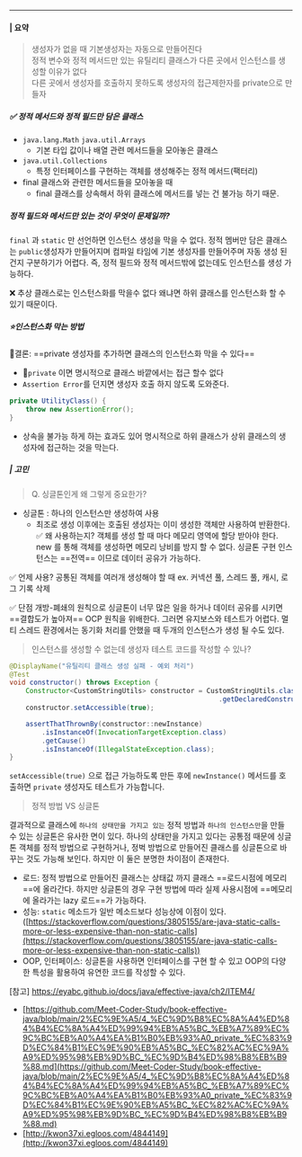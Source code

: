 ----
#### | 요약

> 생성자가 없을 때 기본생성자는 자동으로 만들어진다  
> 정적 변수와 정적 메서드만 있는 유틸리티 클래스가 다른 곳에서 인스턴스를 생성할 이유가 없다  
> 다른 곳에서 생성자를 호출하지 못하도록 생성자의 접근제한자를 private으로 만들자


##### ✅ 정적 메서드와 정적 필드만 담은 클래스 
-   `java.lang.Math` `java.util.Arrays`
    -   기본 타입 값이나 배열 관련 메서드들을 모아놓은 클래스
-   `java.util.Collections`
    -   특정 인터페이스를 구현하는 객체를 생성해주는 정적 메서드(팩터리)
-   final 클래스와 관련한 메서드들을 모아놓을 때
    -   final 클래스를 상속해서 하위 클래스에 메서드를 넣는 건 불가능 하기 때문.

##### 정적 필드와 메서드만 있는 것이 무엇이 문제일까? 
`final` 과 `static` 만 선언하면 인스턴스 생성을 막을 수 없다. 
정적 멤버만 담은 클래스는 `public`생성자가 만들어지며 컴파일 타임에 기본 생성자를 만들어주며
자동 생성 된건지 구분하기가 어렵다. 즉, 정적 필드와 정적 메서드밖에 없는데도 인스턴스를 생성 가능하다. 

❌ 추상 클래스로는 인스턴스화를 막을수 없다 왜냐면 하위 큻래스를 인스턴스화 할 수 있기 때문이다. 

##### ⭐인스턴스화 막는 방법
🌈결론:  ==private 생성자를 추가하면 클래스의 인스턴스화 막을 수 있다==

- 🔺`private` 이면 명시적으로 클래스 바깥에서는 접근 할수 없다
- `Assertion Error`를 던지면 생성자 호출 하지 않도록 도와준다. 

```java
private UtilityClass() {
	throw new AssertionError();
}
```
- 상속을 불가능 하게 하는 효과도 있어 명시적으로 하위 클래스가 상위 클래스의 생성자에 접근하는 것을 막는다. 

##### | 고민 

> Q. 싱글톤인게 왜 그렇게 중요한가?

- 싱글톤 : 하나의 인스턴스만 생성하여 사용 
	- 최조로 생성 이후에는 호출된 생성자는 이미 생성한 객체만 사용하여 반환한다. 
 ✅ 왜 사용하는지? 
 객체를 생성 할 때 마다 메모리 영역에 할당 받아야 한다. 
 new 를 통해 객체를 생성하면 메모리 낭비를 방지 할 수 없다.
 싱글톤 구현 인스턴스는 ==전역== 이므로 데이터 공유가 가능하다. 

 ✅ 언제 사용?
 공통된 객체를 여러개 생성해야 할 때 
 ex. 커넥션 풀, 스레드 풀, 캐시, 로그 기록 삭제

 ✅ 단점
 개방-폐쇄의 원칙으로 싱글톤이 너무 많은 일을 하거나 데이터 공유를 시키면 
 ==결합도가 높아져== OCP 원칙을 위배한다. 그러면 유지보스와 테스트가 어렵다. 
 멀티 스레드 환경에서는 동기화 처리를 안했을 때 두개의 인스턴스가 생성 될 수도 있다. 


> 인스턴스를 생성할 수 없는데 생성자 테스트 코드를 작성할 수 있나? 

```java
@DisplayName("유틸리티 클래스 생성 실패 - 예외 처리")
@Test
void constructor() throws Exception {
    Constructor<CustomStringUtils> constructor = CustomStringUtils.class
                                                    .getDeclaredConstructor();
    constructor.setAccessible(true);

    assertThatThrownBy(constructor::newInstance)
        .isInstanceOf(InvocationTargetException.class)
        .getCause()
        .isInstanceOf(IllegalStateException.class);
}
```

`setAccessible(true)` 으로 접근 가능하도록 만든 후에 `newInstance()` 메서드를 호출하면 `private` 생성자도 테스트가 가능합니다.

> 정적 방법 VS 싱글톤

결과적으로 클래스에 `하나의 상태만을 가지고 있는` 정적 방법과 `하나의 인스턴스만`을 만들 수 있는 싱글톤은 유사한 면이 있다. 하나의 상태만을 가지고 있다는 공통점 때문에 싱글톤 객체를 정적 방법으로 구현하거나, 정벅 방법으로 만들어진 클래스를 싱글톤으로 바꾸는 것도 가능해 보인다. 하지만 이 둘은 분명한 차이점이 존재한다.

-   로드: 정적 방법으로 만들어진 클래스는 상태값 까지 클래스 ==로드시점에 메모리==에 올라간다. 
			 하지만 싱글톤의 경우 구현 방법에 따라 실제 사용시점에 ==메모리에 올라가는 lazy 로드==가 가능하다.
-   성능: `static` 메소드가 일반 메소드보다 성능상에 이점이 있다. ([https://stackoverflow.com/questions/3805155/are-java-static-calls-more-or-less-expensive-than-non-static-calls](https://stackoverflow.com/questions/3805155/are-java-static-calls-more-or-less-expensive-than-non-static-calls))
-   OOP, 인터페이스: 싱글톤을 사용하면 인터페이스를 구현 할 수 있고 OOP의 다양한 특성을 활용하여 유연한 코드를 작성할 수 있다.

[참고]
https://eyabc.github.io/docs/java/effective-java/ch2/ITEM4/
-   [https://github.com/Meet-Coder-Study/book-effective-java/blob/main/2%EC%9E%A5/4_%EC%9D%B8%EC%8A%A4%ED%84%B4%EC%8A%A4%ED%99%94%EB%A5%BC_%EB%A7%89%EC%9C%BC%EB%A0%A4%EA%B1%B0%EB%93%A0_private_%EC%83%9D%EC%84%B1%EC%9E%90%EB%A5%BC_%EC%82%AC%EC%9A%A9%ED%95%98%EB%9D%BC_%EC%9D%B4%ED%98%B8%EB%B9%88.md](https://github.com/Meet-Coder-Study/book-effective-java/blob/main/2%EC%9E%A5/4_%EC%9D%B8%EC%8A%A4%ED%84%B4%EC%8A%A4%ED%99%94%EB%A5%BC_%EB%A7%89%EC%9C%BC%EB%A0%A4%EA%B1%B0%EB%93%A0_private_%EC%83%9D%EC%84%B1%EC%9E%90%EB%A5%BC_%EC%82%AC%EC%9A%A9%ED%95%98%EB%9D%BC_%EC%9D%B4%ED%98%B8%EB%B9%88.md)
-   [http://kwon37xi.egloos.com/4844149](http://kwon37xi.egloos.com/4844149)




